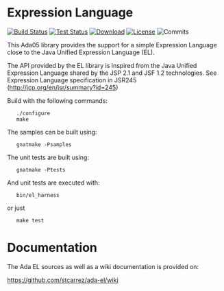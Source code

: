 # Expression Language

[![Build Status](https://img.shields.io/jenkins/s/http/jenkins.vacs.fr/Ada%20EL.svg)](http://jenkins.vacs.fr/job/Ada%20EL/)
[![Test Status](https://img.shields.io/jenkins/t/http/jenkins.vacs.fr/Ada%20EL.svg)](http://jenkins.vacs.fr/job/Ada%20EL/)
[![Download](https://img.shields.io/badge/download-1.6.0-brightgreen.svg)](http://download.vacs.fr/ada-el/ada-el-1.6.0.tar.gz)
[![License](http://img.shields.io/badge/license-APACHE2-blue.svg)](LICENSE)
![Commits](https://img.shields.io/github/commits-since/stcarrez/ada-el/v1.6.0.svg)

This Ada05 library provides the support for a simple Expression Language
close to the Java Unified Expression Language (EL).

The API provided by the EL library is inspired from the Java
Unified Expression Language shared by the JSP 2.1 and JSF 1.2 technologies.
See Expression Language specification in JSR245
(http://jcp.org/en/jsr/summary?id=245)

Build with the following commands:
```
   ./configure
   make
```

The samples can be built using:
```
   gnatmake -Psamples
```
   
The unit tests are built using:
```
   gnatmake -Ptests
```

And unit tests are executed with:
```
   bin/el_harness
```
or just
```
   make test
```
# Documentation

The Ada EL sources as well as a wiki documentation is provided on:

   https://github.com/stcarrez/ada-el/wiki


